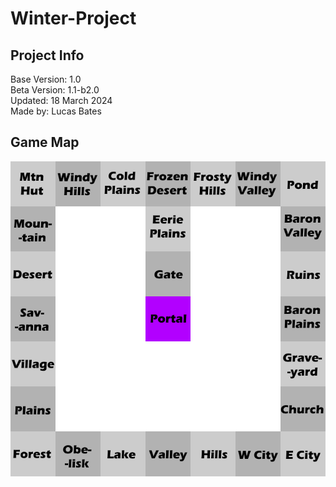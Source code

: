 # Winter-Project

## Project Info
Base Version: 1.0  
Beta Version: 1.1-b2.0  
Updated: 18 March 2024  
Made by: Lucas Bates  

## Game Map
![A map of the game](map.png)
